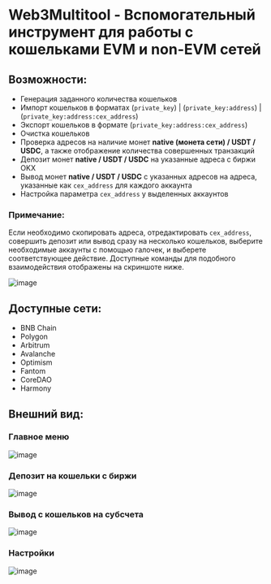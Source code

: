 # Web3Multitool - Вспомогательный инструмент для работы с кошельками EVM и non-EVM сетей

## Возможности:

- Генерация заданного количества кошельков
- Импорт кошельков в форматах (`private_key`) | (`private_key:address`) | (`private_key:address:cex_address`)
- Экспорт кошельков в формате (`private_key:address:cex_address`)
- Очистка кошельков
- Проверка адресов на наличие монет **native (монета сети) / USDT / USDC**, а также отображение количества совершенных транзакций
- Депозит монет **native / USDT / USDC** на указанные адреса с биржи OKX
- Вывод монет **native / USDT / USDC** с указанных адресов на адреса, указанные как `cex_address` для каждого аккаунта
- Настройка параметра `cex_address` у выделенных аккаунтов

### Примечание:

Если необходимо скопировать адреса, отредактировать `cex_address`, совершить депозит или вывод сразу на несколько кошельков, выберите необходимые аккаунты с помощью галочек, и выберете соответствующее действие. Доступные команды для подобного взаимодействия отображены на скриншоте ниже.

![image](https://github.com/trumeetration/Web3Multitool/assets/41468063/1bc1a963-3f71-4c60-a737-6d35096feda6)

## Доступные сети:

- BNB Chain
- Polygon
- Arbitrum
- Avalanche
- Optimism
- Fantom
- CoreDAO
- Harmony

## Внешний вид:

### Главное меню
![image](https://github.com/trumeetration/Web3Multitool/assets/41468063/7cca1f5d-0e51-4080-b808-95bf2d9e9703)

### Депозит на кошельки с биржи
![image](https://github.com/trumeetration/Web3Multitool/assets/41468063/3a282209-97d3-4327-bc27-31d1a0157be6)

### Вывод с кошельков на субсчета
![image](https://github.com/trumeetration/Web3Multitool/assets/41468063/9f6b07f9-a135-4e3c-b99f-57fd797a45a9)

### Настройки
![image](https://github.com/trumeetration/Web3Multitool/assets/41468063/cef53833-52f9-40e3-b6e3-b6b00ea91a7c)
